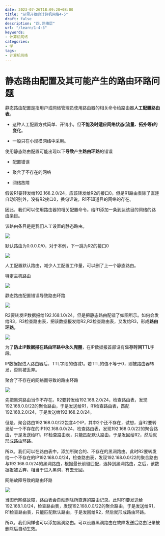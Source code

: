 ```yaml
---
date: 2023-07-26T18:09:28+08:00
title: "从零开始的计算机网络4-5"
draft: false
description: "四.网络层"
url: "/learn/1-4-5"
keywords:
- 计算机网络
categories:
- 学
tags:
- 计算机网络
---
```


# 静态路由配置及其可能产生的路由环路问题

静态路由配置是指用户或网络管理员使用路由器的相关命令给路由器**人工配置路由表**。

- 这种人工配置方式简单、开销小。但**不能及时适应网络状态(流量、拓扑等)的变化**。

- 一般只在小规模网络中采用。

使用静态路由配置可能出现以下**导致**产生**路由环路**的错误

- 配置错误

- 聚合了不存在的网络

- 网络故障

假设R1要转发给192.168.2.0/24，应该转发给R2的接口0。但是R1路由表除了直连自动识别外，没有R2接口0，换句话说，R1不知道目的网络的存在。

因此，我们可以使用路由器的相关配置命令，给R1添加一条到达该目的网络的路由条目。

该路由条目是是我们人工设置的静态路由。

![](https://img.0pt.im/computernet/4-5/4-5-1.png)





默认路由为0.0.0.0/0，对于本例，下一跳为R2的接口0

![](https://img.0pt.im/computernet/4-5/4-5-2.png)

人工配置默认路由，减少人工配置工作量，可以删了上一个静态路由。





特定主机路由

![](https://img.0pt.im/computernet/4-5/4-5-3.png)



静态路由配置错误导致路由环路

![](https://img.0pt.im/computernet/4-5/4-5-4.png)

R2要转发IP数据报给192.168.1.0/24，但是把静态路由配错了如图所示。如何会发给R3，R3检查路由表，把该数据报发给R2,R2检查路由表，又发给R3，形成**路由环路**。

![](https://img.0pt.im/computernet/4-5/4-5-5.png)

为了**防止IP数据报在路由环路中永久兜圈**，在IP数据报首部设有**生存时间TTL**字段。

IP数据报进入路由器后，TTL字段的值减1。若TTL的值不等于0，则被路由器转发，否则被丢弃。





聚合了不存在的网络而导致的路由环路

![](https://img.0pt.im/computernet/4-5/4-5-6.png)

先把黑洞路由当作不存在。R2要转发给192.168.2.0/24，检查路由表，发现192.168.0.0/22的聚合路由，于是发送给R1，R1检查路由表，匹配192.168.2.0/24，于是发送给192.168.2.0/24。

但是，聚合路由192.168.0.0/22包含4个IP，其中2个还不存在，试想，当R2要转发给一个不存在的IP192.168.0.0/24，检查路由表，发现192.168.0.0/22的聚合路由，于是发送给R1，R1检查路由表，只能匹配默认路由，于是发回给R2，然后就形成路由环路。

所以，我们可以在路由表中，添加所聚合的、不存在的黑洞路由。此时R2要转发给一个不存在的IP192.168.0.0/24，检查路由表，发现192.168.0.0/22的聚合路由与192.168.0.0/24的黑洞路由，根据最长前缀匹配，选择到黑洞路由，之后，该数据报被丢弃，相当于进入黑洞，有去无回。





网络故障导致的路由环路

![](https://img.0pt.im/computernet/4-5/4-5-7.png)

当图示网络故障，路由表会自动删除所直连的路由记录。此时R1要发送给192.168.1.0/24，检查路由表，发现192.168.0.0/22的聚合路由，于是发送给R1，R1检查路由表，只能匹配默认路由，于是发回给R2，然后就形成路由环路。

所以，我们同样也可以添加黑洞路由。可以设置黑洞路由在故障发送后路由记录被删除后自动生效。
